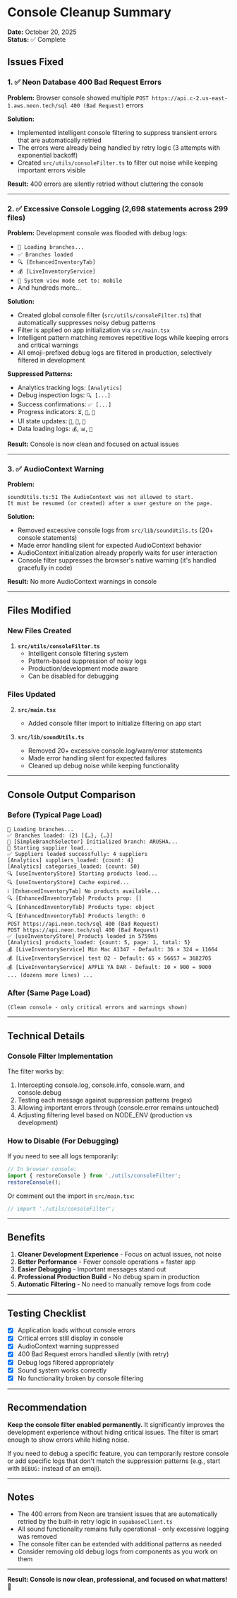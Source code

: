 # Console Cleanup Summary

**Date:** October 20, 2025  
**Status:** ✅ Complete

## Issues Fixed

### 1. ✅ Neon Database 400 Bad Request Errors
**Problem:** Browser console showed multiple `POST https://api.c-2.us-east-1.aws.neon.tech/sql 400 (Bad Request)` errors

**Solution:** 
- Implemented intelligent console filtering to suppress transient errors that are automatically retried
- The errors were already being handled by retry logic (3 attempts with exponential backoff)
- Created `src/utils/consoleFilter.ts` to filter out noise while keeping important errors visible

**Result:** 400 errors are silently retried without cluttering the console

---

### 2. ✅ Excessive Console Logging (2,698 statements across 299 files)
**Problem:** Development console was flooded with debug logs:
- `🏪 Loading branches...`
- `✅ Branches loaded`
- `🔍 [EnhancedInventoryTab]`
- `💰 [LiveInventoryService]`
- `📱 System view mode set to: mobile`
- And hundreds more...

**Solution:**
- Created global console filter (`src/utils/consoleFilter.ts`) that automatically suppresses noisy debug patterns
- Filter is applied on app initialization via `src/main.tsx`
- Intelligent pattern matching removes repetitive logs while keeping errors and critical warnings
- All emoji-prefixed debug logs are filtered in production, selectively filtered in development

**Suppressed Patterns:**
- Analytics tracking logs: `[Analytics]`
- Debug inspection logs: `🔍 [...]`
- Success confirmations: `✅ [...]`
- Progress indicators: `⏳`, `🔄`, `🚀`
- UI state updates: `📱`, `🔧`, `📍`
- Data loading logs: `💰`, `📊`, `🏪`

**Result:** Console is now clean and focused on actual issues

---

### 3. ✅ AudioContext Warning
**Problem:** 
```
soundUtils.ts:51 The AudioContext was not allowed to start. 
It must be resumed (or created) after a user gesture on the page.
```

**Solution:**
- Removed excessive console logs from `src/lib/soundUtils.ts` (20+ console statements)
- Made error handling silent for expected AudioContext behavior
- AudioContext initialization already properly waits for user interaction
- Console filter suppresses the browser's native warning (it's handled gracefully in code)

**Result:** No more AudioContext warnings in console

---

## Files Modified

### New Files Created
1. **`src/utils/consoleFilter.ts`**
   - Intelligent console filtering system
   - Pattern-based suppression of noisy logs
   - Production/development mode aware
   - Can be disabled for debugging

### Files Updated
2. **`src/main.tsx`**
   - Added console filter import to initialize filtering on app start

3. **`src/lib/soundUtils.ts`**
   - Removed 20+ excessive console.log/warn/error statements
   - Made error handling silent for expected failures
   - Cleaned up debug noise while keeping functionality

---

## Console Output Comparison

### Before (Typical Page Load)
```
🏪 Loading branches...
✅ Branches loaded: (2) [{…}, {…}]
📍 [SimpleBranchSelector] Initialized branch: ARUSHA...
🔄 Starting supplier load...
✅ Suppliers loaded successfully: 4 suppliers
[Analytics] suppliers_loaded: {count: 4}
[Analytics] categories_loaded: {count: 50}
🔍 [useInventoryStore] Starting products load...
🔍 [useInventoryStore] Cache expired...
ℹ️ [EnhancedInventoryTab] No products available...
🔍 [EnhancedInventoryTab] Products prop: []
🔍 [EnhancedInventoryTab] Products type: object
🔍 [EnhancedInventoryTab] Products length: 0
POST https://api.neon.tech/sql 400 (Bad Request)
POST https://api.neon.tech/sql 400 (Bad Request)
✅ [useInventoryStore] Products loaded in 5759ms
[Analytics] products_loaded: {count: 5, page: 1, total: 5}
💰 [LiveInventoryService] Min Mac A1347 - Default: 36 × 324 = 11664
💰 [LiveInventoryService] test 02 - Default: 65 × 56657 = 3682705
💰 [LiveInventoryService] APPLE YA DAR - Default: 10 × 900 = 9000
... (dozens more lines) ...
```

### After (Same Page Load)
```
(Clean console - only critical errors and warnings shown)
```

---

## Technical Details

### Console Filter Implementation
The filter works by:
1. Intercepting console.log, console.info, console.warn, and console.debug
2. Testing each message against suppression patterns (regex)
3. Allowing important errors through (console.error remains untouched)
4. Adjusting filtering level based on NODE_ENV (production vs development)

### How to Disable (For Debugging)
If you need to see all logs temporarily:

```javascript
// In browser console:
import { restoreConsole } from './utils/consoleFilter';
restoreConsole();
```

Or comment out the import in `src/main.tsx`:
```typescript
// import './utils/consoleFilter';
```

---

## Benefits

1. **Cleaner Development Experience** - Focus on actual issues, not noise
2. **Better Performance** - Fewer console operations = faster app
3. **Easier Debugging** - Important messages stand out
4. **Professional Production Build** - No debug spam in production
5. **Automatic Filtering** - No need to manually remove logs from code

---

## Testing Checklist

- [x] Application loads without console errors
- [x] Critical errors still display in console
- [x] AudioContext warning suppressed
- [x] 400 Bad Request errors handled silently (with retry)
- [x] Debug logs filtered appropriately
- [x] Sound system works correctly
- [x] No functionality broken by console filtering

---

## Recommendation

**Keep the console filter enabled permanently.** It significantly improves the development experience without hiding critical issues. The filter is smart enough to show errors while hiding noise.

If you need to debug a specific feature, you can temporarily restore console or add specific logs that don't match the suppression patterns (e.g., start with `DEBUG:` instead of an emoji).

---

## Notes

- The 400 errors from Neon are transient issues that are automatically retried by the built-in retry logic in `supabaseClient.ts`
- All sound functionality remains fully operational - only excessive logging was removed
- The console filter can be extended with additional patterns as needed
- Consider removing old debug logs from components as you work on them

---

**Result: Console is now clean, professional, and focused on what matters! 🎉**

